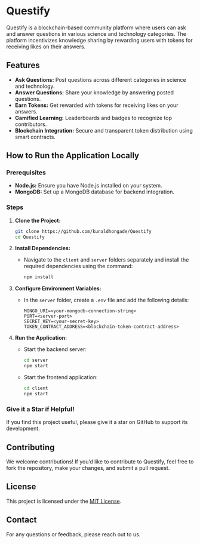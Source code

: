 # Questify

Questify is a blockchain-based community platform where users can ask and answer questions in various science and technology categories. The platform incentivizes knowledge sharing by rewarding users with tokens for receiving likes on their answers.

## Features

- **Ask Questions:** Post questions across different categories in science and technology.
- **Answer Questions:** Share your knowledge by answering posted questions.
- **Earn Tokens:** Get rewarded with tokens for receiving likes on your answers.
- **Gamified Learning:** Leaderboards and badges to recognize top contributors.
- **Blockchain Integration:** Secure and transparent token distribution using smart contracts.

## How to Run the Application Locally

### Prerequisites

- **Node.js:** Ensure you have Node.js installed on your system.
- **MongoDB:** Set up a MongoDB database for backend integration.

### Steps

1. **Clone the Project:**

   ```bash
   git clone https://github.com/kunaldhongade/Questify
   cd Questify
   ```

2. **Install Dependencies:**

   - Navigate to the `client` and `server` folders separately and install the required dependencies using the command:
     ```bash
     npm install
     ```

3. **Configure Environment Variables:**

   - In the `server` folder, create a `.env` file and add the following details:
     ```env
     MONGO_URI=<your-mongodb-connection-string>
     PORT=<server-port>
     SECRET_KEY=<your-secret-key>
     TOKEN_CONTRACT_ADDRESS=<blockchain-token-contract-address>
     ```

4. **Run the Application:**
   - Start the backend server:
     ```bash
     cd server
     npm start
     ```
   - Start the frontend application:
     ```bash
     cd client
     npm start
     ```

### Give it a Star if Helpful!

If you find this project useful, please give it a star on GitHub to support its development.

## Contributing

We welcome contributions! If you’d like to contribute to Questify, feel free to fork the repository, make your changes, and submit a pull request.

## License

This project is licensed under the [MIT License](LICENSE).

## Contact

For any questions or feedback, please reach out to us.
